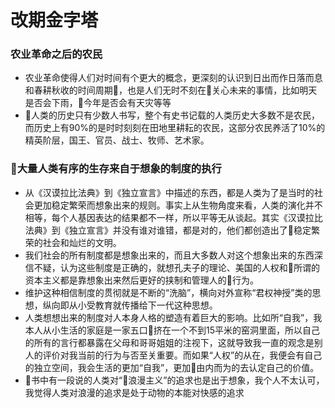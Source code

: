 # 改期金字塔
### 农业革命之后的农民
- 农业革命使得人们对时间有个更大的概念，更深刻的认识到日出而作日落而息和春耕秋收的时间周期，也是人们无时不刻在关心未来的事情，比如明天是否会下雨，今年是否会有天灾等等
- 人类的历史只有少数人书写，整个有史书记载的人类历史大多数不是农民，而历史上有90%的是时时刻刻在田地里耕耘的农民，这部分农民养活了10%的精英阶层，国王、官员、战士、牧师、艺术家。

### 大量人类有序的生存来自于想象的制度的执行
- 从《汉谟拉比法典》到《独立宣言》中描述的东西，都是人类为了是当时的社会更加稳定繁荣而想象出来的规则。事实上从生物角度来看，人类的演化并不相等，每个人基因表达的结果都不一样，所以平等无从谈起。其实《汉谟拉比法典》到《独立宣言》并没有谁对谁错，都是对的，他们都创造出了稳定繁荣的社会和灿烂的文明。
- 我们社会的所有制度都是想象出来的，而且大多数人对这个想象出来的东西深信不疑，认为这些制度是正确的，就想孔夫子的理论、美国的人权和所谓的资本主义都是靠想象出来然后更好的挟制和管理人的行为。
- 维护这种相信制度的贯彻就是不断的“洗脑”，横向对外宣称“君权神授”类的思想，纵向即从小受教育就传播给下一代这种思想。
- 人类想想出来的制度对人本身人格的塑造有着巨大的影响。比如所“自我”，我本人从小生活的家庭是一家五口挤在一个不到15平米的窑洞里面，所以自己的所有的言行都暴露在父母和哥哥姐姐的注视下，这就导致我一直的观念是别人的评价对我当前的行为与否至关重要。而如果“人权”的从在，我便会有自己的独立空间，我会生活的更加“自我”，更加由内而为的去认定自己的价值。
- 书中有一段说的人类对“浪漫主义”的追求也是出于想象，我个人不太认可，我觉得人类对浪漫的追求是处于动物的本能对快感的追求